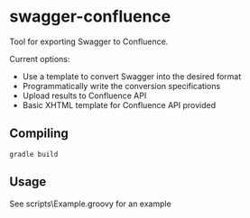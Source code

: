 # swagger-confluence

Tool for exporting Swagger to Confluence.

Current options:

- Use a template to convert Swagger into the desired format
- Programmatically write the conversion specifications
- Upload results to Confluence API
- Basic XHTML template for Confluence API provided

## Compiling

``gradle build``

## Usage

See scripts\Example.groovy for an example